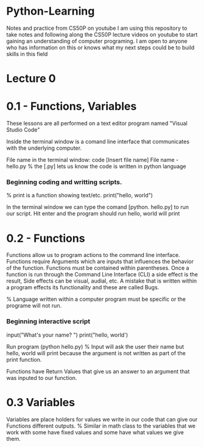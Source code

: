 # Python-Learning
Notes and practice from CS50P on youtube
I am using this repository to take notes and following along the CS50P lecture videos on youtube to start gaining an understanding of computer programing. I am open to anyone who has information on this or knows what my next steps could be to build skills in this field


# Lecture 0
# 0.1 - Functions, Variables
These lessons are all performed on a text editor program named "Visual Studio Code"

Inside the terminal window is a comand line interface that communicates with the underlying computer.

File name in the terminal window:
code [Insert file name]
File name - hello.py
% the [.py] lets us know the code is written in python language

### Beginning coding and writting scripts.
% print is a function showing text/etc.
print("hello, world")

In the terminal window we can type the comand [python. hello.py] to run our script.
Hit enter and the program should run
hello, world will print

# 0.2 - Functions
Functions allow us to program actions to the command line interface.
Functions require Arguments which are inputs that influences the behavior of the function.
Functions must be contained within parentheses.
Once a function is run through the Command Line Interface (CLI) a side effect is the result, Side effects can be visual, audial, etc.
A mistake that is written within a program effects its functionality and these are called Bugs.

% Language written within a computer program must be specific or the programe will not run.

### Beginning interactive script
input("What's your name? ")
print("hello, world')

Run program (python hello.py)
% Input will ask the user their name but hello, world will print because the argument is not written as part of the print function.

Functions have Return Values that give us an answer to an argument that was inputed to our function.

# 0.3 Variables
Variables are place holders for values we write in our code that can give our Functions different outputs.
% Similar in math class to the variables that we work with some have fixed values and some have what values we give them.
